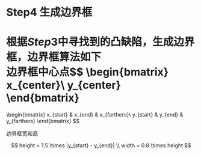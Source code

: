 
# Step4 生成边界框  
根据$Step3$中寻找到的凸缺陷，生成边界框，边界框算法如下  
边界框中心点$$
\begin{bmatrix}
x_{center}\\
y_{center}
\end{bmatrix}
=
\begin{bmatrix}
x_{start} & x_{end} & x_{farthers}\\
y_{start} & y_{end} & y_{farthers}
\end{bmatrix}
$$  

边界框宽和高  

$$
height = 1.5 \times |y_{start} - y_{end}| \\
width = 0.8 \times height
$$  

